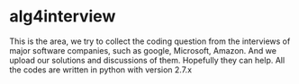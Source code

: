 # alg4interview
This is the area, we try to collect the coding question from the interviews of major software companies, such as google, Microsoft, Amazon. And we upload our solutions and discussions of them. Hopefully they can help. All the codes are written in python with version 2.7.x
